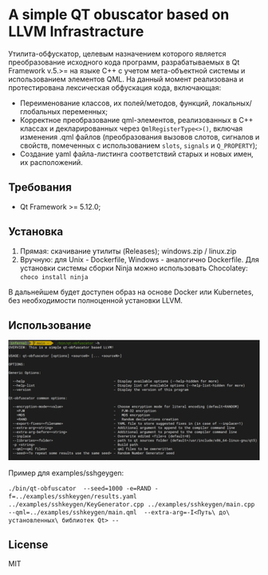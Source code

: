 # A simple QT obuscator based on LLVM Infrastracture

Утилита-обфускатор, целевым назначением которого является преобразование исходного кода программ, разрабатываемых в Qt Framework v.5.>= на языке C++ с учетом мета-объектной системы и использованием элементов QML. На данный момент реализована и протестирована лексическая обфускация кода, включающая: 
- Переименование классов, их полей/методов, функций, локальных/глобальных переменных;
- Корректное преобразование qml-элементов, реализованных в C++ классах и декларированных через `QmlRegisterType<>()`, включая изменения .qml файлов (преобразования вызовов  слотов, сигналов и свойств, помеченных с использованием `slots`, `signals` и `Q_PROPERTY`);
- Создание yaml файла-листинга соответствий старых и новых имен, их расположений.

## Требования
- Qt Framework >= 5.12.0;

## Установка
1) Прямая: скачивание утилиты (Releases); windows.zip / linux.zip
2) Вручную: для Unix - Dockerfile, Windows - аналогично Dockerfile. Для установки системы сборки Ninja можно использовать Chocolatey: `choco install ninja`

В дальнейшем будет доступен образ на основе Docker или Kubernetes, без необходимости полноценной установки LLVM.

## Использование

![alt text](https://github.com/Infernalum/llvm-qt-obfuscator/blob/main/Images/help%20ref.png "help reference")

Пример для examples/sshgeygen: 
```
./bin/qt-obfuscator  --seed=1000 -e=RAND -f=../examples/sshkeygen/results.yaml ../examples/sshkeygen/KeyGenerator.cpp ../examples/sshkeygen/main.cpp --qml=../examples/sshkeygen/main.qml  --extra-arg=-I<Путь\ до\ установленных\ библиотек Qt> --
```

## License

MIT
